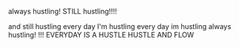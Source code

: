 always hustling! 
STILL hustling!!!!

and still hustling
every day I'm hustling
every day im hustling
always hustling! !!!
EVERYDAY IS A HUSTLE
HUSTLE AND FLOW

